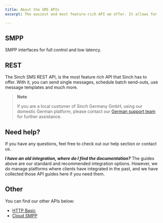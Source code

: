 ```yaml
---
title: About the SMS APIs
excerpt: The easiest and most feature-rich API we offer. It allows for single messages, scheduled batch sending, message templates and more. You can also use our server-side libraries if you like to work natively in your programming language of choice.

---
```


## SMPP

SMPP interfaces for full control and low latency.

## REST

The Sinch SMS REST API, is the most feature rich API that Sinch has to offer. With it, you can send single messages, schedule batch send-outs, use message templates and much more.

> **Note**
>
> If you are a local customer of Sinch Germany GmbH, using our domestic German platform, please contact our [German support team](mailto:support-de@sinch.com) for further assistance.

## Need help?
If you have any questions, feel free to check out our help section or contact us.

***I have an old integration, where do I find the documentation?***
The guides above are our standard and recommended integration options. However, we do manage platforms where clients have integrated in the past, and we have collected those API guides here if you need them.

## Other

You can find our other APIs below:

- [HTTP Basic](doc:sms-other-http-basic)
- [Cloud SMPP](doc:sms-other-cloud-smpp)

